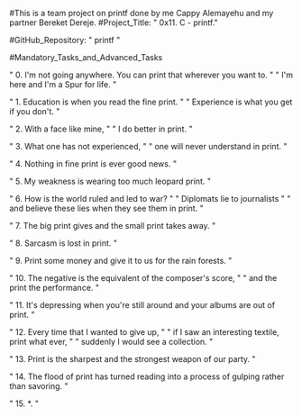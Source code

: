 #This is a team project on printf done by me Cappy Alemayehu and my partner Bereket Dereje.
#Project_Title: " 0x11. C - printf."

#GitHub_Repository: " printf "

#Mandatory_Tasks_and_Advanced_Tasks

" 0. I'm not going anywhere. You can print that wherever you want to. "
" I'm here and I'm a Spur for life. "

" 1. Education is when you read the fine print. "
" Experience is what you get if you don't. "

" 2. With a face like mine, "
" I do better in print. "

" 3. What one has not experienced, "
" one will never understand in print. "

" 4. Nothing in fine print is ever good news. "

" 5. My weakness is wearing too much leopard print. "

" 6. How is the world ruled and led to war? "
" Diplomats lie to journalists "
" and believe these lies when they see them in print. "

" 7. The big print gives and the small print takes away. "

" 8. Sarcasm is lost in print. "

" 9. Print some money and give it to us for the rain forests. "

" 10. The negative is the equivalent of the composer's score, "
" and the print the performance. "

" 11. It's depressing when you're still around and your albums are out of print. "

" 12. Every time that I wanted to give up, "
" if I saw an interesting textile, print what ever, "
" suddenly I would see a collection. "

" 13. Print is the sharpest and the strongest weapon of our party. "

" 14. The flood of print has turned reading into a process of gulping rather than savoring. "

" 15. *. "

